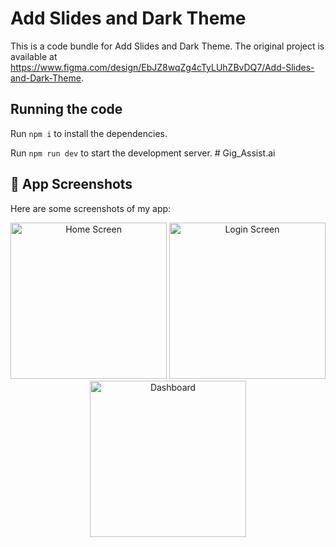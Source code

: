 
  # Add Slides and Dark Theme

  This is a code bundle for Add Slides and Dark Theme. The original project is available at https://www.figma.com/design/EbJZ8wqZg4cTyLUhZBvDQ7/Add-Slides-and-Dark-Theme.

  ## Running the code

  Run `npm i` to install the dependencies.

  Run `npm run dev` to start the development server.
  #   G i g _ A s s i s t . a i 
 
 


## 📱 App Screenshots

Here are some screenshots of my app:

<p align="center">
  <img src="screenshots/home.png" alt="Home Screen" width="250"/>
  <img src="screenshots/login.png" alt="Login Screen" width="250"/>
  <img src="screenshots/dashboard.png" alt="Dashboard" width="250"/>
</p>
